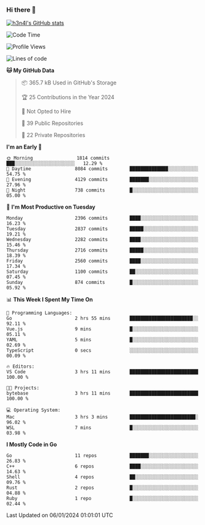 ### Hi there 👋

[![h3n4l's GitHub stats](https://github-readme-stats.vercel.app/api?username=h3n4l&count_private=true&show_icons=true&theme=radical)](https://github.com/h3n4l/github-readme-stats)

<!--START_SECTION:waka-->
![Code Time](http://img.shields.io/badge/Code%20Time-1%2C827%20hrs%2036%20mins-blue)

![Profile Views](http://img.shields.io/badge/Profile%20Views-0-blue)

![Lines of code](https://img.shields.io/badge/From%20Hello%20World%20I%27ve%20Written-3.9%20million%20lines%20of%20code-blue)

**🐱 My GitHub Data** 

> 📦 365.7 kB Used in GitHub's Storage 
 > 
> 🏆 25 Contributions in the Year 2024
 > 
> 🚫 Not Opted to Hire
 > 
> 📜 39 Public Repositories 
 > 
> 🔑 22 Private Repositories 
 > 
**I'm an Early 🐤** 

```text
🌞 Morning                1814 commits        ███░░░░░░░░░░░░░░░░░░░░░░   12.29 % 
🌆 Daytime                8084 commits        ██████████████░░░░░░░░░░░   54.75 % 
🌃 Evening                4129 commits        ███████░░░░░░░░░░░░░░░░░░   27.96 % 
🌙 Night                  738 commits         █░░░░░░░░░░░░░░░░░░░░░░░░   05.00 % 
```
📅 **I'm Most Productive on Tuesday** 

```text
Monday                   2396 commits        ████░░░░░░░░░░░░░░░░░░░░░   16.23 % 
Tuesday                  2837 commits        █████░░░░░░░░░░░░░░░░░░░░   19.21 % 
Wednesday                2282 commits        ████░░░░░░░░░░░░░░░░░░░░░   15.46 % 
Thursday                 2716 commits        █████░░░░░░░░░░░░░░░░░░░░   18.39 % 
Friday                   2560 commits        ████░░░░░░░░░░░░░░░░░░░░░   17.34 % 
Saturday                 1100 commits        ██░░░░░░░░░░░░░░░░░░░░░░░   07.45 % 
Sunday                   874 commits         █░░░░░░░░░░░░░░░░░░░░░░░░   05.92 % 
```


📊 **This Week I Spent My Time On** 

```text
💬 Programming Languages: 
Go                       2 hrs 55 mins       ███████████████████████░░   92.11 % 
Vue.js                   9 mins              █░░░░░░░░░░░░░░░░░░░░░░░░   05.11 % 
YAML                     5 mins              █░░░░░░░░░░░░░░░░░░░░░░░░   02.69 % 
TypeScript               0 secs              ░░░░░░░░░░░░░░░░░░░░░░░░░   00.09 % 

🔥 Editors: 
VS Code                  3 hrs 11 mins       █████████████████████████   100.00 % 

🐱‍💻 Projects: 
bytebase                 3 hrs 11 mins       █████████████████████████   100.00 % 

💻 Operating System: 
Mac                      3 hrs 3 mins        ████████████████████████░   96.02 % 
WSL                      7 mins              █░░░░░░░░░░░░░░░░░░░░░░░░   03.98 % 
```

**I Mostly Code in Go** 

```text
Go                       11 repos            ███████░░░░░░░░░░░░░░░░░░   26.83 % 
C++                      6 repos             ████░░░░░░░░░░░░░░░░░░░░░   14.63 % 
Shell                    4 repos             ██░░░░░░░░░░░░░░░░░░░░░░░   09.76 % 
Rust                     2 repos             █░░░░░░░░░░░░░░░░░░░░░░░░   04.88 % 
Ruby                     1 repo              █░░░░░░░░░░░░░░░░░░░░░░░░   02.44 % 
```




 Last Updated on 06/01/2024 01:01:01 UTC
<!--END_SECTION:waka-->

